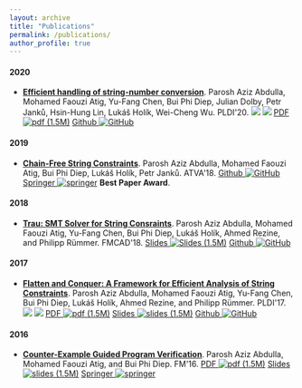 ```yaml
---
layout: archive
title: "Publications"
permalink: /publications/
author_profile: true
---
```


#### 2020
- **[Efficient handling of string-number conversion]()**.
Parosh Aziz Abdulla, Mohamed Faouzi Atig, Yu-Fang Chen, Bui Phi Diep, Julian Dolby, Petr Janků, Hsin-Hung Lin, Lukáš Holík, Wei-Cheng Wu. PLDI'20. 
[  ![](https://diepbp.github.io/files//aec00.png)]()
[  ![](https://diepbp.github.io/files//aec01.png)]()
[PDF ![pdf (1.5M)](https://diepbp.github.io/files/pdf-icon.png)](https://dl.acm.org/doi/abs/10.1145/3385412.3386034) 
[Github ![GitHub](https://diepbp.github.io/files/github-icon.png)](https://github.com/guluchen/z3/tree/new_trau)


#### 2019
- **[Chain-Free String Constraints]()**.
Parosh Aziz Abdulla, Mohamed Faouzi Atig, Bui Phi Diep, Lukáš Holík, Petr Janků. ATVA'18. 
[Github ![GitHub](https://diepbp.github.io/files/github-icon.png)](https://github.com/diepbp/Trau)
[Springer ![springer](https://diepbp.github.io/files/springer-icon.png)](https://link.springer.com/chapter/10.1007/978-3-030-31784-3_16)
**Best Paper Award**.

#### 2018
- **[Trau: SMT Solver for String Consraints]()**.
Parosh Aziz Abdulla, Mohamed Faouzi Atig, Yu-Fang Chen, Bui Phi Diep, Lukáš Holík, Ahmed Rezine, and Philipp Rümmer. FMCAD'18. 
[Slides ![Slides (1.5M)](https://diepbp.github.io/files/ppt-icon.png)](https://diepbp.github.io/files/PLDI_presentation.pdf)
[Github ![GitHub](https://diepbp.github.io/files/github-icon.png)](https://github.com/diepbp/Trau)

#### 2017
- **[Flatten and Conquer: A Framework for Efficient Analysis of String Constraints]()**.
Parosh Aziz Abdulla, Mohamed Faouzi Atig, Yu-Fang Chen, Bui Phi Diep, Lukáš Holík, Ahmed Rezine, and Philipp Rümmer. PLDI'17. 
[  ![](https://diepbp.github.io/files//aec00.png)]()
[  ![](https://diepbp.github.io/files//aec01.png)]()
[PDF ![pdf (1.5M)](https://diepbp.github.io/files/pdf-icon.png)](http://dl.acm.org/citation.cfm?id=3062384)
[Slides ![slides (1.5M)](https://diepbp.github.io/files/ppt-icon.png)](https://diepbp.github.io/files/PLDI_presentation.pdf)
[Github ![GitHub](https://diepbp.github.io/files/github-icon.png)](https://github.com/diepbp/Trau)

#### 2016
- **[Counter-Example Guided Program Verification]()**. Parosh Aziz Abdulla, Mohamed Faouzi Atig, and Bui Phi Diep. 
FM'16.
[PDF ![pdf (1.5M)](https://diepbp.github.io/files/pdf-icon.png)](https://diepbp.github.io/files/FM16.pdf)
[Slides ![slides (1.5M)](https://diepbp.github.io/files/ppt-icon.png)](https://diepbp.github.io/files/FM_presentation.pdf)
[Springer ![springer](https://diepbp.github.io/files/springer-icon.png)](http://link.springer.com/chapter/10.1007%2F978-3-319-48989-6_2)
<!--[![Abstract](icons16/pubmed-icon.png)](http://www.bepress.com/jhubiostat/paper125) -->
<!--[![GitHub](icons16/github-icon.png)](https://github.com/kbroman/phyloQTLpaper) -->

